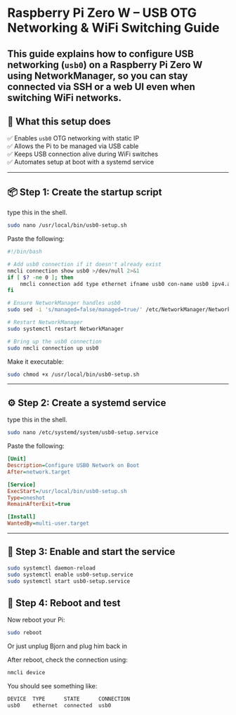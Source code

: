 # Raspberry Pi Zero W – USB OTG Networking & WiFi Switching Guide

This guide explains how to configure USB networking (`usb0`) on a Raspberry Pi Zero W using NetworkManager, so you can stay connected via SSH or a web UI even when switching WiFi networks. 
---

## 🧰 What this setup does

✅ Enables `usb0` OTG networking with static IP  
✅ Allows the Pi to be managed via USB cable  
✅ Keeps USB connection alive during WiFi switches  
✅ Automates setup at boot with a systemd service  

---

## 📦 Step 1: Create the startup script

type this in the shell.
```bash
sudo nano /usr/local/bin/usb0-setup.sh
```
Paste the following:

```bash
#!/bin/bash

# Add usb0 connection if it doesn't already exist
nmcli connection show usb0 >/dev/null 2>&1
if [ $? -ne 0 ]; then
    nmcli connection add type ethernet ifname usb0 con-name usb0 ipv4.addresses 172.20.2.1/24 ipv4.method manual
fi

# Ensure NetworkManager handles usb0
sudo sed -i 's/managed=false/managed=true/' /etc/NetworkManager/NetworkManager.conf

# Restart NetworkManager
sudo systemctl restart NetworkManager

# Bring up the usb0 connection
sudo nmcli connection up usb0
```

Make it executable:

```bash
sudo chmod +x /usr/local/bin/usb0-setup.sh
```

---

## ⚙️ Step 2: Create a systemd service
type this in the shell.
```bash
sudo nano /etc/systemd/system/usb0-setup.service
```

Paste the following:
```ini
[Unit]
Description=Configure USB0 Network on Boot
After=network.target

[Service]
ExecStart=/usr/local/bin/usb0-setup.sh
Type=oneshot
RemainAfterExit=true

[Install]
WantedBy=multi-user.target
```
---

## 🚀 Step 3: Enable and start the service
```bash
sudo systemctl daemon-reload
sudo systemctl enable usb0-setup.service
sudo systemctl start usb0-setup.service
```

## 🔄 Step 4: Reboot and test
Now reboot your Pi:
```bash
sudo reboot
```
Or just unplug Bjorn and plug him back in

After reboot, check the connection using:
```bash
nmcli device
```

You should see something like:
```bash
DEVICE  TYPE      STATE      CONNECTION
usb0    ethernet  connected  usb0
```








